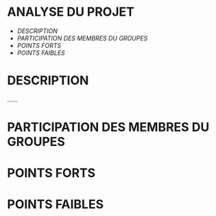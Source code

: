 # <H1>ANALYSE DU PROJET</H1>
- *DESCRIPTION*
- *PARTICIPATION DES MEMBRES DU GROUPES*
- *POINTS FORTS*
- *POINTS FAIBLES*

# DESCRIPTION
......
# PARTICIPATION DES MEMBRES DU GROUPES

# POINTS FORTS 

# POINTS FAIBLES



